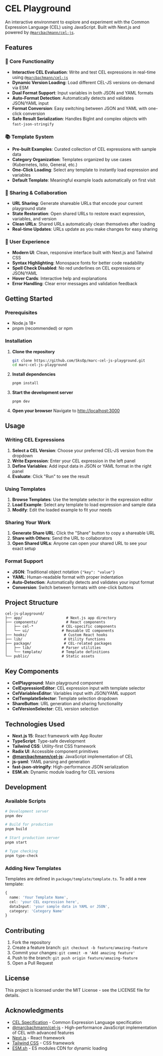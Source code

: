 # CEL Playground

An interactive environment to explore and experiment with the Common Expression Language (CEL) using JavaScript. Built with Next.js and powered by [`@marcbachmann/cel-js`](https://github.com/marcbachmann/cel-js).

## Features

### 🚀 **Core Functionality**

- **Interactive CEL Evaluation**: Write and test CEL expressions in real-time using [`@marcbachmann/cel-js`](https://github.com/marcbachmann/cel-js)
- **Dynamic Version Loading**: Load different CEL-JS versions on-demand via ESM
- **Dual Format Support**: Input variables in both JSON and YAML formats
- **Auto-Format Detection**: Automatically detects and validates JSON/YAML input
- **Format Conversion**: Easy switching between JSON and YAML with one-click conversion
- **Safe Result Serialization**: Handles BigInt and complex objects with `fast-json-stringify`

### 📚 **Template System**

- **Pre-built Examples**: Curated collection of CEL expressions with sample data
- **Category Organization**: Templates organized by use cases (Kubernetes, Istio, General, etc.)
- **One-Click Loading**: Select any template to instantly load expression and variables
- **Default Template**: Meaningful example loads automatically on first visit

### 🔗 **Sharing & Collaboration**

- **URL Sharing**: Generate shareable URLs that encode your current playground state
- **State Restoration**: Open shared URLs to restore exact expression, variables, and version
- **Clean URLs**: Shared URLs automatically clean themselves after loading
- **Real-time Updates**: URLs update as you make changes for easy sharing

### 🎨 **User Experience**

- **Modern UI**: Clean, responsive interface built with Next.js and Tailwind CSS
- **Syntax Highlighting**: Monospace fonts for better code readability
- **Spell Check Disabled**: No red underlines on CEL expressions or JSON/YAML
- **Hover Cards**: Interactive help and explanations
- **Error Handling**: Clear error messages and validation feedback

## Getting Started

### Prerequisites

- Node.js 18+
- pnpm (recommended) or npm

### Installation

1. **Clone the repository**

   ```bash
   git clone https://github.com/SksOp/marc-cel-js-playground.git
   cd marc-cel-js-playground
   ```

2. **Install dependencies**

   ```bash
   pnpm install
   ```

3. **Start the development server**

   ```bash
   pnpm dev
   ```

4. **Open your browser**
   Navigate to [http://localhost:3000](http://localhost:3000)

## Usage

### Writing CEL Expressions

1. **Select a CEL Version**: Choose your preferred CEL-JS version from the dropdown
2. **Write Expression**: Enter your CEL expression in the left panel
3. **Define Variables**: Add input data in JSON or YAML format in the right panel
4. **Evaluate**: Click "Run" to see the result

### Using Templates

1. **Browse Templates**: Use the template selector in the expression editor
2. **Load Example**: Select any template to load expression and sample data
3. **Modify**: Edit the loaded example to fit your needs

### Sharing Your Work

1. **Generate Share URL**: Click the "Share" button to copy a shareable URL
2. **Share with Others**: Send the URL to collaborators
3. **Open Shared URLs**: Anyone can open your shared URL to see your exact setup

### Format Support

- **JSON**: Traditional object notation `{"key": "value"}`
- **YAML**: Human-readable format with proper indentation
- **Auto-Detection**: Automatically detects and validates your input format
- **Conversion**: Switch between formats with one-click buttons

## Project Structure

```
cel-js-playground/
├── app/                    # Next.js app directory
├── components/             # React components
│   ├── cel-*             # CEL-specific components
│   └── ui/               # Reusable UI components
├── hooks/                 # Custom React hooks
├── lib/                   # Utility functions
├── package/               # CEL-related packages
│   ├── lib/              # Parser utilities
│   └── template/         # Template definitions
└── public/               # Static assets
```

## Key Components

- **CelPlayground**: Main playground component
- **CelExpressionEditor**: CEL expression input with template selector
- **CelVariablesEditor**: Variables input with JSON/YAML support
- **CelTemplateSelector**: Template selection dropdown
- **ShareButton**: URL generation and sharing functionality
- **CelVersionSelector**: CEL version selection

## Technologies Used

- **Next.js 15**: React framework with App Router
- **TypeScript**: Type-safe development
- **Tailwind CSS**: Utility-first CSS framework
- **Radix UI**: Accessible component primitives
- **[@marcbachmann/cel-js](https://github.com/marcbachmann/cel-js)**: JavaScript implementation of CEL
- **js-yaml**: YAML parsing and generation
- **fast-json-stringify**: High-performance JSON serialization
- **ESM.sh**: Dynamic module loading for CEL versions

## Development

### Available Scripts

```bash
# Development server
pnpm dev

# Build for production
pnpm build

# Start production server
pnpm start

# Type checking
pnpm type-check
```

### Adding New Templates

Templates are defined in `package/template/template.ts`. To add a new template:

```typescript
{
  name: 'Your Template Name',
  cel: 'your CEL expression here',
  dataInput: 'your sample data in YAML or JSON',
  category: 'Category Name'
}
```

## Contributing

1. Fork the repository
2. Create a feature branch: `git checkout -b feature/amazing-feature`
3. Commit your changes: `git commit -m 'Add amazing feature'`
4. Push to the branch: `git push origin feature/amazing-feature`
5. Open a Pull Request

## License

This project is licensed under the MIT License - see the LICENSE file for details.

## Acknowledgments

- [CEL Specification](https://github.com/google/cel-spec) - Common Expression Language specification
- [@marcbachmann/cel-js](https://github.com/marcbachmann/cel-js) - High-performance JavaScript implementation of CEL with advanced features
- [Next.js](https://nextjs.org/) - React framework
- [Tailwind CSS](https://tailwindcss.com/) - CSS framework
- [ESM.sh](https://esm.sh/) - ES modules CDN for dynamic loading
